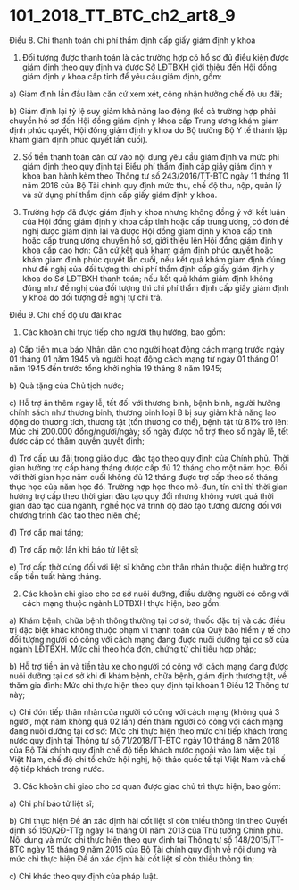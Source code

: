 # 101_2018_TT_BTC_ch2_art8_9
Điều 8. Chi thanh toán chi phí thẩm định cấp giấy giám định y khoa

1. Đối tượng được thanh toán là các trường hợp có hồ sơ đủ điều kiện được giám định theo quy định và được Sở LĐTBXH giới thiệu đến Hội đồng giám định y khoa cấp tỉnh để yêu cầu giám định, gồm:

a) Giám định lần đầu làm căn cứ xem xét, công nhận hưởng chế độ ưu đãi;

b) Giám định lại tỷ lệ suy giảm khả năng lao động (kể cả trường hợp phải chuyển hồ sơ đến Hội đồng giám định y khoa cấp Trung ương khám giám định phúc quyết, Hội đồng giám định y khoa do Bộ trưởng Bộ Y tế thành lập khám giám định phúc quyết lần cuối).

2. Số tiền thanh toán căn cứ vào nội dung yêu cầu giám định và mức phí giám định theo quy định tại Biểu phí thẩm định cấp giấy giám định y khoa ban hành kèm theo Thông tư số 243/2016/TT-BTC ngày 11 tháng 11 năm 2016 của Bộ Tài chính quy định mức thu, chế độ thu, nộp, quản lý và sử dụng phí thẩm định cấp giấy giám định y khoa.

3. Trường hợp đã được giám định y khoa nhưng không đồng ý với kết luận của Hội đồng giám định y khoa cấp tỉnh hoặc cấp trung ương, có đơn đề nghị được giám định lại và được Hội đồng giám định y khoa cấp tỉnh hoặc cấp trung ương chuyển hồ sơ, giới thiệu lên Hội đồng giám định y khoa cấp cao hơn: Căn cứ kết quả khám giám định phúc quyết hoặc khám giám định phúc quyết lần cuối, nếu kết quả khám giám định đúng như đề nghị của đối tượng thì chi phí thẩm định cấp giấy giám định y khoa do Sở LĐTBXH thanh toán; nếu kết quả khám giám định không đúng như đề nghị của đối tượng thì chi phí thẩm định cấp giấy giám định y khoa do đối tượng đề nghị tự chi trả.

Điều 9. Chi chế độ ưu đãi khác

1. Các khoản chi trực tiếp cho người thụ hưởng, bao gồm:

a) Cấp tiền mua báo Nhân dân cho người hoạt động cách mạng trước ngày 01 tháng 01 năm 1945 và người hoạt động cách mạng từ ngày 01 tháng 01 năm 1945 đến trước tổng khởi nghĩa 19 tháng 8 năm 1945;

b) Quà tặng của Chủ tịch nước;

c) Hỗ trợ ăn thêm ngày lễ, tết đối với thương binh, bệnh binh, người hưởng chính sách như thương binh, thương binh loại B bị suy giảm khả năng lao động do thương tích, thương tật (tổn thương cơ thể), bệnh tật từ 81% trở lên: Mức chi 200.000 đồng/người/ngày; số ngày được hỗ trợ theo số ngày lễ, tết được cấp có thẩm quyền quyết định;

d) Trợ cấp ưu đãi trong giáo dục, đào tạo theo quy định của Chính phủ. Thời gian hưởng trợ cấp hàng tháng được cấp đủ 12 tháng cho một năm học. Đối với thời gian học năm cuối không đủ 12 tháng được trợ cấp theo số tháng thực học của năm học đó. Trường hợp học theo mô-đun, tín chỉ thì thời gian hưởng trợ cấp theo thời gian đào tạo quy đổi nhưng không vượt quá thời gian đào tạo của ngành, nghề học và trình độ đào tạo tương đương đối với chương trình đào tạo theo niên chế;

đ) Trợ cấp mai táng;

đ) Trợ cấp một lần khi báo tử liệt sĩ;

e) Trợ cấp thờ cúng đối với liệt sĩ không còn thân nhân thuộc diện hưởng trợ cấp tiền tuất hàng tháng.

2. Các khoản chi giao cho cơ sở nuôi dưỡng, điều dưỡng người có công với cách mạng thuộc ngành LĐTBXH thực hiện, bao gồm:

a) Khám bệnh, chữa bệnh thông thường tại cơ sở; thuốc đặc trị và các điều trị đặc biệt khác không thuộc phạm vi thanh toán của Quỹ bảo hiểm y tế cho đối tượng người có công với cách mạng đang được nuôi dưỡng tại cơ sở của ngành LĐTBXH. Mức chi theo hóa đơn, chứng từ chi tiêu hợp pháp;

b) Hỗ trợ tiền ăn và tiền tàu xe cho người có công với cách mạng đang được nuôi dưỡng tại cơ sở khi đi khám bệnh, chữa bệnh, giám định thương tật, về thăm gia đình: Mức chi thực hiện theo quy định tại khoản 1 Điều 12 Thông tư này;

c) Chi đón tiếp thân nhân của người có công với cách mạng (không quá 3 người, một năm không quá 02 lần) đến thăm người có công với cách mạng đang nuôi dưỡng tại cơ sở: Mức chi thực hiện theo mức chi tiếp khách trong nước quy định tại Thông tư số 71/2018/TT-BTC ngày 10 tháng 8 năm 2018 của Bộ Tài chính quy định chế độ tiếp khách nước ngoài vào làm việc tại Việt Nam, chế độ chi tổ chức hội nghị, hội thảo quốc tế tại Việt Nam và chế độ tiếp khách trong nước.

3. Các khoản chi giao cho cơ quan được giao chủ trì thực hiện, bao gồm:

a) Chi phí báo tử liệt sĩ;

b) Chi thực hiện Đề án xác định hài cốt liệt sĩ còn thiếu thông tin theo Quyết định số 150/QĐ-TTg ngày 14 tháng 01 năm 2013 của Thủ tướng Chính phủ. Nội dung và mức chi thực hiện theo quy định tại Thông tư số 148/2015/TT-BTC ngày 15 tháng 9 năm 2015 của Bộ Tài chính quy định về nội dung và mức chi thực hiện Đề án xác định hài cốt liệt sĩ còn thiếu thông tin;

c) Chi khác theo quy định của pháp luật.